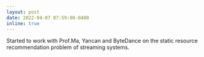 ```yaml
---
layout: post
date: 2022-04-07 07:59:00-0400
inline: true
---
```


Started to work with Prof.Ma, Yancan and ByteDance on the static resource recommendation problem of streaming systems.
